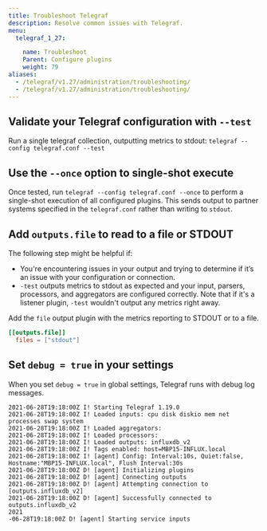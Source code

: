 ```yaml
---
title: Troubleshoot Telegraf
description: Resolve common issues with Telegraf.
menu:
  telegraf_1_27:

    name: Troubleshoot
    Parent: Configure plugins
    weight: 79
aliases:
  - /telegraf/v1.27/administration/troubleshooting/
  - /telegraf/v1.27/administration/troubleshooting/
---
```


## Validate your Telegraf configuration with `--test`

Run a single telegraf collection, outputting metrics to stdout:
`telegraf --config telegraf.conf --test`

## Use the `--once` option to single-shot execute

Once tested, run `telegraf --config telegraf.conf --once` to perform a single-shot execution of all configured plugins. This sends output to partner systems specified in the `telegraf.conf` rather than writing to `stdout`.

## Add `outputs.file` to read to a file or STDOUT

The following step might be helpful if:
- You're encountering issues in your output and trying to determine if it’s an issue with your configuration or connection.
-  `-test` outputs metrics to stdout as expected and your input, parsers, processors, and aggregators are configured correctly. Note that if it's a listener plugin, `-test` wouldn't output any metrics right away.

Add the `file` output plugin with the metrics reporting to STDOUT or to a file.
```toml
[[outputs.file]]
  files = ["stdout"]
```

## Set `debug = true` in your settings

When you set `debug = true` in global settings, Telegraf runs with debug log messages.

```
2021-06-28T19:18:00Z I! Starting Telegraf 1.19.0
2021-06-28T19:18:00Z I! Loaded inputs: cpu disk diskio mem net processes swap system
2021-06-28T19:18:00Z I! Loaded aggregators:
2021-06-28T19:18:00Z I! Loaded processors:
2021-06-28T19:18:00Z I! Loaded outputs: influxdb_v2
2021-06-28T19:18:00Z I! Tags enabled: host=MBP15-INFLUX.local
2021-06-28T19:18:00Z I! [agent] Config: Interval:10s, Quiet:false, Hostname:"MBP15-INFLUX.local", Flush Interval:30s
2021-06-28T19:18:00Z D! [agent] Initializing plugins
2021-06-28T19:18:00Z D! [agent] Connecting outputs
2021-06-28T19:18:00Z D! [agent] Attempting connection to [outputs.influxdb_v2]
2021-06-28T19:18:00Z D! [agent] Successfully connected to outputs.influxdb_v2
2021
-06-28T19:18:00Z D! [agent] Starting service inputs
```
